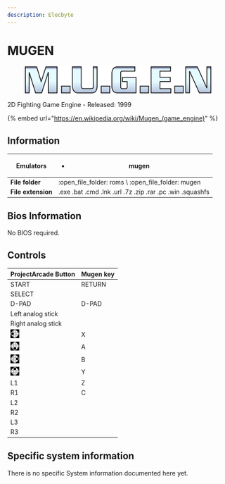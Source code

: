 ```yaml
---
description: Elecbyte
---
```


# MUGEN

<figure><img src="https://raw.githubusercontent.com/fabricecaruso/es-theme-carbon/52ff37c9e265587d006945a2ba695b5a962b3a3d/art/logos/mugen.svg" alt=""><figcaption></figcaption></figure>

2D Fighting Game Engine - Released: 1999

{% embed url="https://en.wikipedia.org/wiki/Mugen_(game_engine)" %}

## Information

| **Emulators**      | <ul><li>mugen</li></ul>                                   |
| ------------------ | --------------------------------------------------------- |
| **File folder**    | :open\_file\_folder: roms \ :open\_file\_folder: mugen    |
| **File extension** | .exe .bat .cmd .lnk .url .7z .zip .rar .pc .win .squashfs |

## Bios Information

No BIOS required.

## Controls

| ProjectArcade Button                                       | Mugen key |
| ----------------------------------------------------- | --------- |
| START                                                 | RETURN    |
| SELECT                                                |           |
| D-PAD                                                 | D-PAD     |
| Left analog stick                                     |           |
| Right analog stick                                    |           |
| ![](<../../../.gitbook/assets/image (2) (1) (1).png>) | X         |
| ![](<../../../.gitbook/assets/image (1) (2) (1).png>) | A         |
| ![](<../../../.gitbook/assets/image (4) (1).png>)     | B         |
| ![](<../../../.gitbook/assets/image (3) (1) (2).png>) | Y         |
| L1                                                    | Z         |
| R1                                                    | C         |
| L2                                                    |           |
| R2                                                    |           |
| L3                                                    |           |
| R3                                                    |           |

## Specific system information

There is no specific System information documented here yet.
